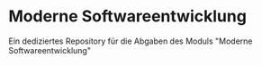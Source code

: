 # Moderne Softwareentwicklung
Ein dediziertes Repository für die Abgaben des Moduls "Moderne Softwareentwicklung"
